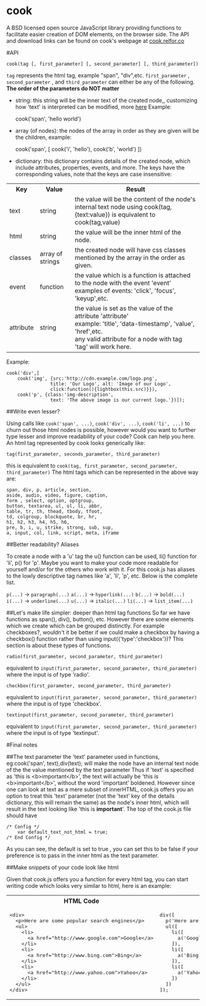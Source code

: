 cook
====

A BSD licensed open source JavaScript library providing functions to facilitate easier creation of DOM elements, on the browser side.
The API and download links can be found on cook's webpage at [cook.relfor.co](http://cook.relfor.co)

#API

    cook(tag [, first_parameter] [, second_parameter] [, third_parameter])

`tag` represents the html tag, example "span", "div",etc.
`first_parameter` , `second_parameter` , and `third_parameter` can either be any of the following.
**The order of the parameters do NOT matter**

- string: this string will be the inner text of the created node,, customizing how 'text' is interpreted can be modified, more [here](#text-html-config)
Example:


    cook('span', 'hello world')

- array (of nodes): the nodes of the array in order as they are given will be the children, example:


    cook('span', [
        cook('i', 'hello'),
        cook('b', 'world')
    ])

- dictionary:  this dictionary contains details of the created node, which include attributes, properties, events, and more. The keys have the corresponding values, note that the keys are case insensitive:

<table>
<tr>
    <th>
        Key
    </th>
    <th>
        Value
    </th>
    <th>
        Result
    </th>
</tr>
<tr>
    <td>text</td>
    <td>string</td>
    <td>the value will be the content of the node's internal text node using cook(tag, {text:value})
        is
        equivalent to cook(tag,value)
    </td>

</tr>
<tr>
    <td>html</td>
    <td>
        string
    </td>
    <td>
        the value will be the inner html of the node.
    </td>

</tr>
<tr>
    <td>classes</td>
    <td>
        array of strings
    </td>
    <td>
        the created node will have css classes mentioned by the array in the order as given.
    </td>

</tr>
<tr>
    <td>event</td>
    <td>
        function
    </td>
    <td>
        the value which is a function is attached to the node with the event 'event'<br>
        examples of events: 'click', 'focus', 'keyup',etc.<br>
    </td>

</tr>
<tr>
    <td>attribute</td>
    <td>
        string
    </td>
    <td>
        the value is set as the value of the attribute 'attribute'<br>
        example: 'title', 'data-timestamp', 'value', 'href',etc.<br>
        any valid attribute for a node with tag 'tag' will work here.
    </td>

</tr>


</table>

Example:

    cook('div',[
        cook('img', {src:'http://cdn.example.com/logo.png',
                    title: 'Our Logo', alt: 'Image of our Logo',
                    click:function(){lightbox(this.src)}}),
        cook('p', {class:'img-description',
                    text: 'The above image is our current logo.'})]);


##Write even lesser?

Using calls like `cook('span', ...)`, `cook('div', ...)`, `cook('li', ...)` to churn out those html nodes is possible, however would you want to further type lesser and improve readability of your code? Cook can help you here. An html tag represented by cook looks generically like:

    tag(first_parameter, seconds_parameter, third_parameter)

this is equivalent to `cook(tag, first_parameter, second_parameter, third_parameter)`
The html tags which can be represented in the above way are:

    span, div, p, article, section,
    aside, audio, video, figure, caption,
    form , select, option, optgroup,
    button, textarea, ul, ol, li, abbr,
    table, tr, th, thead, tbody, tfoot,
    td, colgroup, blockquote, br, hr,
    h1, h2, h3, h4, h5, h6,
    pre, b, i, u, strike, strong, sub, sup,
    a, input, col, link, script, meta, iframe


##Better readability? Aliases

To create a node with a 'u' tag the u() function can be used, li() function for 'li', p() for 'p'. Maybe you want to make your code more readable for yourself and/or for the others who work with it. For this cook.js has aliases to the lowly descriptive tag names like 'a', 'li', 'p', etc. Below is the complete list.

`p(...)` -> `paragraph(...)`
`a(...)` -> `hyperlink(...)`
`b(...)` -> `bold(...)`
`i(...)` -> `underline(...)`
`u(...)` -> `italic(...)`
`li(...)` -> `list_item(...)`


##Let's make life simpler: deeper than html tag functions
So far we have functions as span(), div(), button(), etc. However there are some elements which we create which can be grouped distinctly. For example checkboxes?, wouldn't it be better if we could make a checkbox by having a checkbox() function rather than using input({'type':'checkbox'})? This section is about these types of functions.

    radio(first_parameter, second_parameter, third_parameter)
equivalent to `input(first_parameter, second_parameter, third_parameter)` where the input is of type 'radio'.

    checkbox(first_parameter, second_parameter, third_parameter)
equivalent to `input(first_parameter, second_parameter, third_parameter)` where the input is of type 'checkbox'.

    textinput(first_parameter, second_parameter, third_parameter)
equivalent to `input(first_parameter, second_parameter, third_parameter)` where the input is of type 'textinput'.



#Final notes

##<a name="text-html-config"></a>The text parameter
the 'text' parameter used in functions, eg:cook('span', text),div(text); will make the node have an internal text node of the the value mentioned by the text parameter
Thus if 'text' is specified as 'this is \<b\>important\</b\>', the text will actually be 'this is \<b\>important\</b\>', without the word 'important' boldened. However since one can look at text as a mere subset of innerHTML, cook.js offers you an option to treat this 'text' parameter (not the 'text' key of the details dictionary, this will remain the same) as the node's inner html, which will result in the text looking like 'this is <b>important</b>'.
The top of the cook.js file should have

    /* Config */
        var default_text_not_html = true;
    /* End Config */

As you can see, the default is set to true , you can set this to be false if your preference is to pass in the inner html as the text parameter.

##Make snippets of your code look like html

Given that cook.js offers you a function for every html tag, you can start writing code which looks very similar to html, here is an example:

<table>

<tr>
<th>HTML Code</th>
<th>cook.js</th>

</tr>
<tr>

<td>
<pre>
&lt;div&gt;
  &lt;p&gt;Here are some popular search engines&lt;/p&gt;
  &lt;ul&gt;
    &lt;li&gt;
      &lt;a href=&quot;http://www.google.com&quot;&gt;Google&lt;/a&gt;
    &lt;/li&gt;
    &lt;li&gt;
      &lt;a href=&quot;http://www.bing.com&quot;&gt;Bing&lt;/a&gt;
    &lt;/li&gt;
    &lt;li&gt;
      &lt;a href=&quot;http://www.yahoo.com&quot;&gt;Yahoo&lt;/a&gt;
    &lt;/li&gt;
  &lt;/ul&gt;
&lt;/div&gt;</pre>
</td>
<td>
<pre>
div([
  p('Here are some popular search engines'),
  ul([
    li([
      a('Google', {href:'http://www.google.com'})
    ]),
    li([
      a('Bing', {href:'http://www.bing.com'})
    ]),
    li([
      a('Yahoo', {href:'http://www.yahoo.com'})
    ])
  ])
]);
</pre>

</td>
</tr>
</table>
